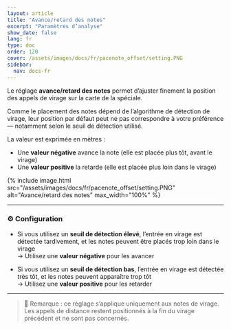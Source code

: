 ```yaml
---
layout: article
title: "Avance/retard des notes"
excerpt: "Paramètres d’analyse"
show_date: false
lang: fr
type: doc
order: 120
cover: /assets/images/docs/fr/pacenote_offset/setting.PNG
sidebar:
  nav: docs-fr
---
```


Le réglage **avance/retard des notes** permet d’ajuster finement la position des appels de virage sur la carte de la spéciale.

Comme le placement des notes dépend de l’algorithme de détection de virage, leur position par défaut peut ne pas correspondre à votre préférence — notamment selon le seuil de détection utilisé.

La valeur est exprimée en mètres :
- Une **valeur négative** avance la note (elle est placée plus tôt, avant le virage)
- Une **valeur positive** la retarde (elle est placée plus loin dans le virage)

{% include image.html
   src="/assets/images/docs/fr/pacenote_offset/setting.PNG"
   alt="Avance/retard des notes"
   max_width="100%" %}

---

### ⚙️ Configuration

- Si vous utilisez un **seuil de détection élevé**, l’entrée en virage est détectée tardivement, et les notes peuvent être placés trop loin dans le virage  
  → Utilisez une **valeur négative** pour les avancer

- Si vous utilisez un **seuil de détection bas**, l’entrée en virage est détectée très tôt, et les notes peuvent apparaître trop tôt  
  → Utilisez une **valeur positive** pour les retarder

---

> 🔎 Remarque : ce réglage s’applique uniquement aux notes de virage.  
> Les appels de distance restent positionnés à la fin du virage précédent et ne sont pas concernés.
